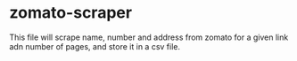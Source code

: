 # zomato-scraper

This file will scrape name, number and address from zomato for a given link adn number of pages, and store it in a csv file.

